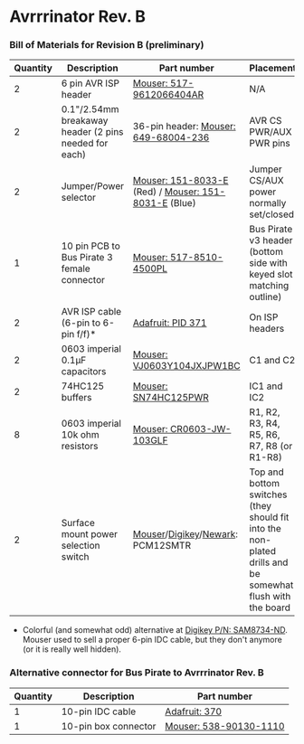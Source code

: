 # Avrrrinator Rev. B

### Bill of Materials for Revision B (preliminary)
| Quantity | Description | Part number | Placement |
| -------- | ----------- | ----------- | --------- |
| 2        | 6 pin AVR ISP header | [Mouser: 517-9612066404AR](http://www.mouser.com/Search/Refine.aspx?Keyword=517-9612066404AR) | N/A |
| 2        | 0.1"/2.54mm breakaway header (2 pins needed for each) | 36-pin header: [Mouser: 649-68004-236](http://www.mouser.com/Search/Refine.aspx?Keyword=649-68004-236) | AVR CS PWR/AUX PWR pins |
| 2        | Jumper/Power selector | [Mouser: 151-8033-E](http://www.mouser.com/Search/Refine.aspx?Keyword=151-8033-E) (Red) / [Mouser: 151-8031-E](http://www.mouser.com/Search/Refine.aspx?Keyword=151-8031-E) (Blue) | Jumper CS/AUX power normally set/closed |
| 1        | 10 pin PCB to Bus Pirate 3 female connector | [Mouser: 517-8510-4500PL](http://www.mouser.com/Search/Refine.aspx?Keyword=517-8510-4500PL) | Bus Pirate v3 header (bottom side with keyed slot matching outline) | 
| 2        | AVR ISP cable (6-pin to 6-pin f/f)\* | [Adafruit: PID 371](http://www.adafruit.com/products/371) | On ISP headers |
| 2        | 0603 imperial 0.1µF capacitors | [Mouser: VJ0603Y104JXJPW1BC](http://www.mouser.com/Search/Refine.aspx?Keyword=VJ0603Y104JXJPW1BC) | C1 and C2 |
| 2        | 74HC125 buffers | [Mouser: SN74HC125PWR](http://www.mouser.com/Search/Refine.aspx?Keyword=SN74HC125PWR) | IC1 and IC2 |
| 8        | 0603 imperial 10k ohm resistors | [Mouser: CR0603-JW-103GLF](http://www.mouser.com/Search/Refine.aspx?Keyword=CR0603-JW-103GLF) | R1, R2, R3, R4, R5, R6, R7, R8 (or R1-R8) |
| 2        | Surface mount power selection switch | [Mouser](http://www.mouser.com/Search/Refine.aspx?Keyword=PCM12SMTR)/[Digikey](http://www.digikey.com/product-detail/en/PCM12SMTR/401-2016-1-ND/)/[Newark](http://www.newark.com/c-k-components/pcm12smtr/switch-slide-spdt-300ma-through/dp/28C3147): PCM12SMTR | Top and bottom switches (they should fit into the non-plated drills and be somewhat flush with the board | 

* Colorful (and somewhat odd) alternative at [Digikey P/N: SAM8734-ND](http://www.digikey.com/product-detail/en/IDSD-03-D-06.00-T/SAM8734-ND/3476372). Mouser used to sell a proper 6-pin IDC cable, but they don't anymore (or it is really well hidden).

### Alternative connector for Bus Pirate to Avrrrinator Rev. B

| Quantity | Description | Part number |
| -------- | ----------- | ----------- |
| 1        | 10-pin IDC cable | [Adafruit: 370](adafru.it/370) |
| 1        | 10-pin box connector | [Mouser: 538-90130-1110](http://www.mouser.com/Search/Refine.aspx?Keyword=5538-90130-1110) |

